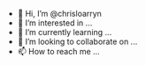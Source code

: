 - 👋 Hi, I’m @chrisloarryn
- 👀 I’m interested in ...
- 🌱 I’m currently learning ...
- 💞️ I’m looking to collaborate on ...
- 📫 How to reach me ...

<!---
cacontreraso/cacontreraso is a ✨ special ✨ repository because its `README.md` (this file) appears on your GitHub profile.
You can click the Preview link to take a look at your changes.
--->

